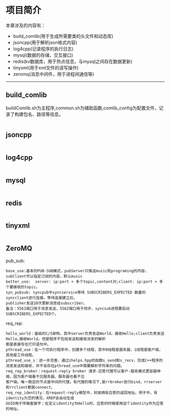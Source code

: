 
# 项目简介
本章涉及的内容有：

* build_comlib(用于生成所需要类的头文件和动态库)
* jsoncpp(用于解析json格式内容)
* log4cpp(记录程序的执行日志)
* mysql(数据的存储，交互接口)
* redis(kv数据库，用于热点信息，与mysql之间存在数据更新)
* tinyxml(用于xml文件的读写操作)
* zeromq(消息中间件，用于进程间通信等)
---

## build_comlib
buildComlib.sh为主程序,common.sh为辅助函数,comlib_config为配置文件，记录了构建包名、路径等信息。

```

```
## jsoncpp
```

```
## log4cpp
```

```
## mysql
```

```
## redis
```

```
## tinyxml
```

```


## ZeroMQ
pub_sub:
```
base_use:基本的PUB-SUB模式，pubServer只推送music和programing的内容，subClient可以指定订阅的内容，默认music
better_use:  server: ip:port + 多个topic,content对;client: ip:port + 多个要接收的topic。
syn_pubsub: syncpub中syncservice等待 SUBSCRIBERS_EXPECTED 数量的syncclient进行连接。等待连接建立后，
publisher发送10次更新消息给subscriber。
备注：5561端口用于消息发送，5562端口用于同步，syncsub进程要启动SUBSCRIBERS_EXPECTED个。
```
req_rep:
```
hello_world：基础的C/S架构，其中server负责发送World，接收Hello;client负责发送Hello,接收World。但是程序不包括发送和接收消息的解析
都是直接写在打印语句中。
pthread_use：在一个可执行程序中，创建多个线程，其中0线程是服务器，1线程是客户端，其他是工作线程。
pthread_use_s：进一步完善，通过zhelps.hpp的函数s_send和s_recv，完成C++程序的消息发送和接收，并不会存在pthread_use中需要解析字符串的问题。
req_rep_broker：request-reply broker 请求-应答代理可以客户-服务模式更容器伸缩，因为客户端看不见服务器，服务器也看不见
客户端。唯一稳定的节点是中间的代理。有代理的情况下,是rrbroker进行bind，rrserver和rrclient都是connect。
req_rep_identity：在request-reply模型中，封装拥有应答的返回地址。例子中，有identity为空的情况，XREP会自动生成
UUID用于传输套接字；在定义identity为Hello时，应答的时候使用这个identity作为应答的地址。
```
